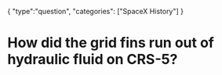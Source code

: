 {
    "type":"question",
    "categories": ["SpaceX History"]
}

# How did the grid fins run out of hydraulic fluid on CRS-5?
